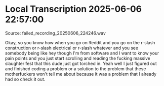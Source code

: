 # Local Transcription 2025-06-06 22:57:00

Source: failed_recording_20250606_224246.wav

 Okay, so you know how when you go on Reddit and you go on the r-slash construction or r-slash  electrical or r-slash whatever and you see somebody being like hey though I'm from software  and I want to know your pain points and you just start scrolling and reading the fucking  massive slaughter fest that this dude just got torched in. Yeah well I just figured out  and finished coding a problem or a solution to the problem that these motherfuckers won't  tell me about because it was a problem that I already had so check it out.